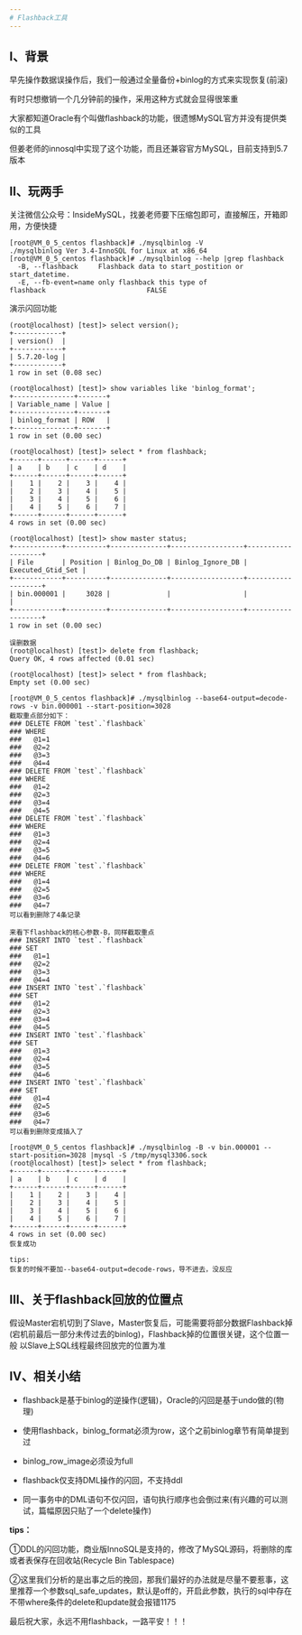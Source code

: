 ```yaml
---
# Flashback工具
---
```


## Ⅰ、背景
早先操作数据误操作后，我们一般通过全量备份+binlog的方式来实现恢复(前滚)

有时只想撤销一个几分钟前的操作，采用这种方式就会显得很笨重

大家都知道Oracle有个叫做flashback的功能，很遗憾MySQL官方并没有提供类似的工具

但姜老师的innosql中实现了这个功能，而且还兼容官方MySQL，目前支持到5.7版本

## Ⅱ、玩两手
关注微信公众号：InsideMySQL，找姜老师要下压缩包即可，直接解压，开箱即用，方便快捷
```
[root@VM_0_5_centos flashback]# ./mysqlbinlog -V
./mysqlbinlog Ver 3.4-InnoSQL for Linux at x86_64
[root@VM_0_5_centos flashback]# ./mysqlbinlog --help |grep flashback
  -B, --flashback     Flashback data to start_postition or start_datetime.
  -E, --fb-event=name only flashback this type of
flashback                         FALSE
```

演示闪回功能
```
(root@localhost) [test]> select version();
+------------+
| version()  |
+------------+
| 5.7.20-log |
+------------+
1 row in set (0.08 sec)

(root@localhost) [test]> show variables like 'binlog_format';
+---------------+-------+
| Variable_name | Value |
+---------------+-------+
| binlog_format | ROW   |
+---------------+-------+
1 row in set (0.00 sec)

(root@localhost) [test]> select * from flashback;
+------+------+------+------+
| a    | b    | c    | d    |
+------+------+------+------+
|    1 |    2 |    3 |    4 |
|    2 |    3 |    4 |    5 |
|    3 |    4 |    5 |    6 |
|    4 |    5 |    6 |    7 |
+------+------+------+------+
4 rows in set (0.00 sec)

(root@localhost) [test]> show master status;
+------------+----------+--------------+------------------+-------------------+
| File       | Position | Binlog_Do_DB | Binlog_Ignore_DB | Executed_Gtid_Set |
+------------+----------+--------------+------------------+-------------------+
| bin.000001 |     3028 |              |                  |                   |
+------------+----------+--------------+------------------+-------------------+
1 row in set (0.00 sec)

误删数据
(root@localhost) [test]> delete from flashback;
Query OK, 4 rows affected (0.01 sec)

(root@localhost) [test]> select * from flashback;
Empty set (0.00 sec)

[root@VM_0_5_centos flashback]# ./mysqlbinlog --base64-output=decode-rows -v bin.000001 --start-position=3028
截取重点部分如下：
### DELETE FROM `test`.`flashback`
### WHERE
###   @1=1
###   @2=2
###   @3=3
###   @4=4
### DELETE FROM `test`.`flashback`
### WHERE
###   @1=2
###   @2=3
###   @3=4
###   @4=5
### DELETE FROM `test`.`flashback`
### WHERE
###   @1=3
###   @2=4
###   @3=5
###   @4=6
### DELETE FROM `test`.`flashback`
### WHERE
###   @1=4
###   @2=5
###   @3=6
###   @4=7
可以看到删除了4条记录

来看下flashback的核心参数-B，同样截取重点
### INSERT INTO `test`.`flashback`
### SET
###   @1=1
###   @2=2
###   @3=3
###   @4=4
### INSERT INTO `test`.`flashback`
### SET
###   @1=2
###   @2=3
###   @3=4
###   @4=5
### INSERT INTO `test`.`flashback`
### SET
###   @1=3
###   @2=4
###   @3=5
###   @4=6
### INSERT INTO `test`.`flashback`
### SET
###   @1=4
###   @2=5
###   @3=6
###   @4=7
可以看到删除变成插入了

[root@VM_0_5_centos flashback]# ./mysqlbinlog -B -v bin.000001 --start-position=3028 |mysql -S /tmp/mysql3306.sock
(root@localhost) [test]> select * from flashback;
+------+------+------+------+
| a    | b    | c    | d    |
+------+------+------+------+
|    1 |    2 |    3 |    4 |
|    2 |    3 |    4 |    5 |
|    3 |    4 |    5 |    6 |
|    4 |    5 |    6 |    7 |
+------+------+------+------+
4 rows in set (0.00 sec)
恢复成功

tips:
恢复的时候不要加--base64-output=decode-rows，导不进去，没反应
```

## Ⅲ、关于flashback回放的位置点
假设Master宕机切到了Slave，Master恢复后，可能需要将部分数据Flashback掉(宕机前最后一部分未传过去的binlog)，Flashback掉的位置很关键，这个位置一般 以Slave上SQL线程最终回放完的位置为准

## Ⅳ、相关小结
- flashback是基于binlog的逆操作(逻辑)，Oracle的闪回是基于undo做的(物理)

- 使用flashback，binlog_format必须为row，这个之前binlog章节有简单提到过

- binlog_row_image必须设为full

- flashback仅支持DML操作的闪回，不支持ddl

- 同一事务中的DML语句不仅闪回，语句执行顺序也会倒过来(有兴趣的可以测试，篇幅原因只贴了一个delete操作)

**tips：**

①DDL的闪回功能，商业版InnoSQL是支持的，修改了MySQL源码，将删除的库或者表保存在回收站(Recycle Bin Tablespace)

②这里我们分析的是出事之后的挽回，那我们最好的办法就是尽量不要惹事，这里推荐一个参数sql_safe_updates，默认是off的，开启此参数，执行的sql中存在不带where条件的delete和update就会报错1175

最后祝大家，永远不用flashback，一路平安！！！
